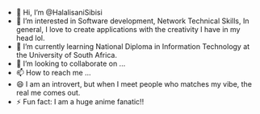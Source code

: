 - 👋 Hi, I’m @HalalisaniSibisi
- 👀 I’m interested in Software development, Network Technical Skills, In general, I love to create applications with the creativity I have in my head lol.
- 🌱 I’m currently learning National Diploma in Information Technology at the University of South Africa.
- 💞️ I’m looking to collaborate on ...
- 📫 How to reach me ...
- 😄 I am an introvert, but when I meet people who matches my vibe, the real me comes out.
- ⚡ Fun fact: I am a huge anime fanatic!!


